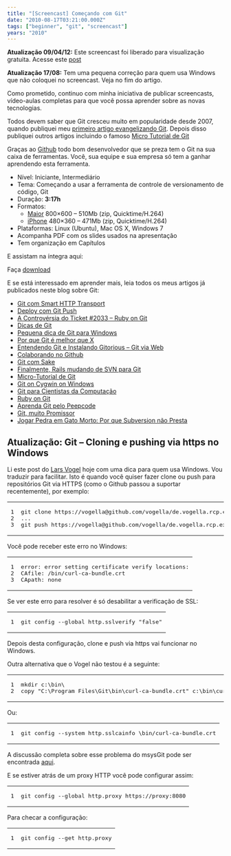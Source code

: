 ```yaml
---
title: "[Screencast] Começando com Git"
date: "2010-08-17T03:21:00.000Z"
tags: ["beginner", "git", "screencast"]
years: "2010"
---
```


<p></p>
<p><strong>Atualização 09/04/12:</strong> Este screencast foi liberado para visualização gratuita. Acesse este <a href="http://akitaonrails.com/2012/04/09/screencasts-liberados-gratuitamente">post</a></p>
<p><strong>Atualização 17/08:</strong> Tem uma pequena correção para quem usa Windows que não coloquei no screencast. Veja no fim do artigo.</p>
<p>Como prometido, continuo com minha iniciativa de publicar screencasts, vídeo-aulas completas para que você possa aprender sobre as novas tecnologias.</p>
<p>Todos devem saber que Git cresceu muito em popularidade desde 2007, quando publiquei meu <a href="http://www.akitaonrails.com/2007/09/22/jogar-pedra-em-gato-morto-por-que-subversion-no-presta">primeiro artigo evangelizando Git</a>. Depois disso publiquei outros artigos incluindo o famoso <a href="http://www.akitaonrails.com/2008/04/02/micro-tutorial-de-git">Micro Tutorial de Git</a></p>
<p>Graças ao <a href="http://www.github.com">Github</a> todo bom desenvolvedor que se preza tem o Git na sua caixa de ferramentas. Você, sua equipe e sua empresa só tem a ganhar aprendendo esta ferramenta.</p>
<ul>
  <li>Nível: Iniciante, Intermediário</li>
  <li>Tema: Começando a usar a ferramenta de controle de versionamento de código, Git</li>
  <li>Duração: <strong>3:17h</strong></li>
  <li>Formatos:
    <ul>
      <li><a href="http://bit.ly/Iv8XfH">Maior</a> 800×600 – 510Mb (zip, Quicktime/H.264)</li>
      <li><a href="http://bit.ly/1b7CwLc">iPhone</a> 480×360 – 471Mb (zip, Quicktime/H.264)</li>
    </ul>
  </li>
  <li>Plataformas: Linux (Ubuntu), Mac OS X, Windows 7</li>
  <li>Acompanha <span class="caps">PDF</span> com os slides usados na apresentação</li>
  <li>Tem organização em Capítulos</li>
</ul>
<p></p>
<p></p>
<p>E assistam na íntegra aqui:</p>
<div id="playeroDNgUNqQleSa"></div>
<script type="text/javascript">
  jwplayer('playeroDNgUNqQleSa').setup({
    file: 'https://s3.amazonaws.com/screencasts-akitaonrails/Comecando_com_Git/Come%C3%A7ando%20com%20Git.flv',
    image: 'https://s3.amazonaws.com/akitaonrails/assets/2010/8/16/Screen%20shot%202010-08-15%20at%208.33.57%20PM_original.png',
    title: 'Começando com Git (2010)',
    width: '100%',
    aspectratio: '4:3'
  });
</script>
<p>Faça <a href="https://s3.amazonaws.com/screencasts-akitaonrails/Comecando_com_Git/Come%C3%A7ando%20com%20Git.flv">download</a></p>
<p>E se está interessado em aprender mais, leia todos os meus artigos já publicados neste blog sobre Git:</p>
<ul>
  <li><a href="/2010/03/14/git-com-smart-http-transport">Git com Smart <span class="caps">HTTP</span> Transport</a></li>
  <li><a href="/2010/02/13/deploy-com-git-push">Deploy com Git Push</a></li>
  <li><a href="/2009/09/04/a-controv-rsia-do-ticket-2033-ruby-on-git">A Controvérsia do Ticket #2033 – Ruby on Git</a></li>
  <li><a href="/2009/07/05/dicas-de-git">Dicas de Git</a></li>
  <li><a href="/2009/02/23/pequena-dica-de-git-para-windows">Pequena dica de Git para Windows</a></li>
  <li><a href="/2008/12/02/tradu-o-por-que-git-melhor-que-x">Por que Git é melhor que X</a></li>
  <li><a href="/2008/10/02/entendendo-git-e-instalando-gitorious-git-via-web">Entendendo Git e Instalando Gitorious – Git via Web</a></li>
  <li><a href="/2008/09/21/colaborando-no-github">Colaborando no Github</a></li>
  <li><a href="/2008/04/03/git-com-sake">Git com Sake</a></li>
  <li><a href="/2008/04/02/finalmente-rails-mudando-de-svn-para-git">Finalmente, Rails mudando de <span class="caps">SVN</span> para Git</a></li>
  <li><a href="/2008/04/02/micro-tutorial-de-git">Micro-Tutorial de Git</a></li>
  <li><a href="/2008/02/13/git-on-cygwin-on-windows">Git on Cygwin on Windows</a></li>
  <li><a href="/2008/02/12/git-para-cientistas-da-computa-o">Git para Cientistas da Computação</a></li>
  <li><a href="/2008/02/04/ruby-on-git">Ruby on Git</a></li>
  <li><a href="/2007/10/26/aprenda-git-pelo-peepcode">Aprenda Git pelo Peepcode</a></li>
  <li><a href="/2007/09/22/git-muito-promissor">Git, muito Promissor</a></li>
  <li><a href="/2007/09/22/jogar-pedra-em-gato-morto-por-que-subversion-no-presta">Jogar Pedra em Gato Morto: Por que Subversion não Presta</a></li>
</ul>
<h2>Atualização: Git – Cloning e pushing via https no Windows</h2>
<p>Li este post do <a href="https://www.vogella.de/blog/2010/08/09/git-https/">Lars Vogel</a> hoje com uma dica para quem usa Windows. Vou traduzir para facilitar. Isto é quando você quiser fazer clone ou push para repositórios Git via <span class="caps">HTTPS</span> (como o Github passou a suportar recentemente), por exemplo:</p>
<table class="CodeRay">
  <tbody>
    <tr>
      <td class="line_numbers" title="click to toggle" onclick="with (this.firstChild.style) { display = (display == '') ? 'none' : '' }"><pre>1<tt>
</tt>2<tt>
</tt>3<tt>
</tt></pre>
      </td>
      <td class="code"><pre ondblclick="with (this.style) { overflow = (overflow == 'auto' || overflow == '') ? 'visible' : 'auto' }">git clone https://vogella@github.com/vogella/de.vogella.rcp.example.git<tt>
</tt>...<tt>
</tt>git push https://vogella@github.com/vogella/de.vogella.rcp.example.git<tt>
</tt></pre>
      </td>
    </tr>
  </tbody>
</table>
<p>Você pode receber este erro no Windows:</p>
<table class="CodeRay">
  <tbody>
    <tr>
      <td class="line_numbers" title="click to toggle" onclick="with (this.firstChild.style) { display = (display == '') ? 'none' : '' }"><pre>1<tt>
</tt>2<tt>
</tt>3<tt>
</tt></pre>
      </td>
      <td class="code"><pre ondblclick="with (this.style) { overflow = (overflow == 'auto' || overflow == '') ? 'visible' : 'auto' }">error: error setting certificate verify locations:<tt>
</tt>CAfile: /bin/curl-ca-bundle.crt<tt>
</tt>CApath: none<tt>
</tt></pre>
      </td>
    </tr>
  </tbody>
</table>
<p>Se ver este erro para resolver é só desabilitar a verificação de <span class="caps">SSL</span>:</p>
<table class="CodeRay">
  <tbody>
    <tr>
      <td class="line_numbers" title="click to toggle" onclick="with (this.firstChild.style) { display = (display == '') ? 'none' : '' }"><pre>1<tt>
</tt></pre>
      </td>
      <td class="code"><pre ondblclick="with (this.style) { overflow = (overflow == 'auto' || overflow == '') ? 'visible' : 'auto' }">git config --global http.sslverify "false"<tt>
</tt></pre>
      </td>
    </tr>
  </tbody>
</table>
<p>Depois desta configuração, clone e push via https vai funcionar no Windows.</p>
<p>Outra alternativa que o Vogel não testou é a seguinte:</p>
<table class="CodeRay">
  <tbody>
    <tr>
      <td class="line_numbers" title="click to toggle" onclick="with (this.firstChild.style) { display = (display == '') ? 'none' : '' }"><pre>1<tt>
</tt>2<tt>
</tt></pre>
      </td>
      <td class="code"><pre ondblclick="with (this.style) { overflow = (overflow == 'auto' || overflow == '') ? 'visible' : 'auto' }">mkdir c:\bin\<tt>
</tt>copy "C:\Program Files\Git\bin\curl-ca-bundle.crt" c:\bin\curl-ca-bundle.crt<tt>
</tt></pre>
      </td>
    </tr>
  </tbody>
</table>
<p>Ou:</p>
<table class="CodeRay">
  <tbody>
    <tr>
      <td class="line_numbers" title="click to toggle" onclick="with (this.firstChild.style) { display = (display == '') ? 'none' : '' }"><pre>1<tt>
</tt></pre>
      </td>
      <td class="code"><pre ondblclick="with (this.style) { overflow = (overflow == 'auto' || overflow == '') ? 'visible' : 'auto' }">git config --system http.sslcainfo \bin/curl-ca-bundle.crt<tt>
</tt></pre>
      </td>
    </tr>
  </tbody>
</table>
<p>A discussão completa sobre esse problema do msysGit pode ser encontrada <a href="https://github.com/blog/642-smart-http-support">aqui</a>.</p>
<p>E se estiver atrás de um proxy <span class="caps">HTTP</span> você pode configurar assim:</p>
<table class="CodeRay">
  <tbody>
    <tr>
      <td class="line_numbers" title="click to toggle" onclick="with (this.firstChild.style) { display = (display == '') ? 'none' : '' }"><pre>1<tt>
</tt></pre>
      </td>
      <td class="code"><pre ondblclick="with (this.style) { overflow = (overflow == 'auto' || overflow == '') ? 'visible' : 'auto' }">git config --global http.proxy https://proxy:8080<tt>
</tt></pre>
      </td>
    </tr>
  </tbody>
</table>
<p>Para checar a configuração:</p>
<table class="CodeRay">
  <tbody>
    <tr>
      <td class="line_numbers" title="click to toggle" onclick="with (this.firstChild.style) { display = (display == '') ? 'none' : '' }"><pre>1<tt>
</tt></pre>
      </td>
      <td class="code"><pre ondblclick="with (this.style) { overflow = (overflow == 'auto' || overflow == '') ? 'visible' : 'auto' }">git config --get http.proxy<tt>
</tt></pre>
      </td>
    </tr>
  </tbody>
</table>
<p></p>